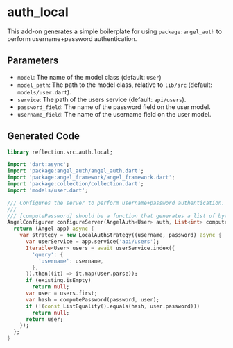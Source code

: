 # auth_local
This add-on generates a simple boilerplate for using `package:angel_auth` to perform
username+password authentication.

## Parameters
* `model`: The name of the model class (default: `User`)
* `model_path`: The path to the model class, relative to `lib/src` (default: `models/user.dart`).
* `service`: The path of the users service (default: `api/users`).
* `password_field`: The name of the password field on the user model.
* `username_field`: The name of the username field on the user model.

## Generated Code
```dart
library reflection.src.auth.local;

import 'dart:async';
import 'package:angel_auth/angel_auth.dart';
import 'package:angel_framework/angel_framework.dart';
import 'package:collection/collection.dart';
import 'models/user.dart';

/// Configures the server to perform username+password authentication.
///
/// [computePassword] should be a function that generates a list of bytes, ex. a SHA256 hash.
AngelConfigurer configureServer(AngelAuth<User> auth, List<int> computePassword(String password, User user)) {
  return (Angel app) async {
    var strategy = new LocalAuthStrategy((username, password) async {
      var userService = app.service('api/users');
      Iterable<User> users = await userService.index({
        'query': {
          'username': username,
        },
      }).then((it) => it.map(User.parse));
      if (existing.isEmpty)
        return null;
      var user = users.first;
      var hash = computePassword(password, user);
      if (!(const ListEquality().equals(hash, user.password)))
        return null;
      return user;
    });
  };
}
```
